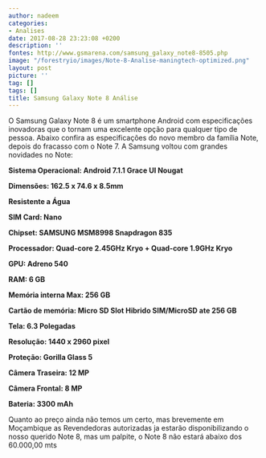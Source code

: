 ```yaml
---
author: nadeem
categories:
- Analises
date: 2017-08-28 23:23:08 +0200
description: ''
fontes: http://www.gsmarena.com/samsung_galaxy_note8-8505.php
image: "/forestryio/images/Note-8-Analise-maningtech-optimized.png"
layout: post
picture: ''
tag: []
tags: []
title: Samsung Galaxy Note 8 Análise
---
```



O Samsung Galaxy Note 8 é um smartphone Android com especificações inovadoras que o tornam uma excelente opção para qualquer tipo de pessoa. Abaixo confira as especificações do novo membro da família Note, depois do fracasso com o Note 7. A Samsung voltou com grandes novidades no Note:

**Sistema Operacional: Android 7.1.1 Grace UI Nougat**

**Dimensões: 162.5 x 74.6 x 8.5mm**

**Resistente a Água**

**SIM Card: Nano**

**Chipset: SAMSUNG MSM8998 Snapdragon 835**

**Processador: Quad-core 2.45GHz Kryo + Quad-core 1.9GHz Kryo**

**GPU: Adreno 540**

**RAM: 6 GB**

**Memória interna Max: 256 GB**

**Cartão de memória: Micro SD Slot Hibrido SIM/MicroSD ate 256 GB**

**Tela: 6.3 Polegadas**

**Resolução: 1440 x 2960 pixel**

**Proteção: Gorilla Glass 5**

**Câmera Traseira: 12 MP**

**Câmera Frontal: 8 MP**

**Bateria: 3300 mAh**

Quanto ao preço ainda não temos um certo, mas brevemente em Moçambique as Revendedoras autorizadas ja estarão disponibilizando o nosso querido Note 8, mas um palpite, o Note 8 não estará abaixo dos 60.000,00 mts